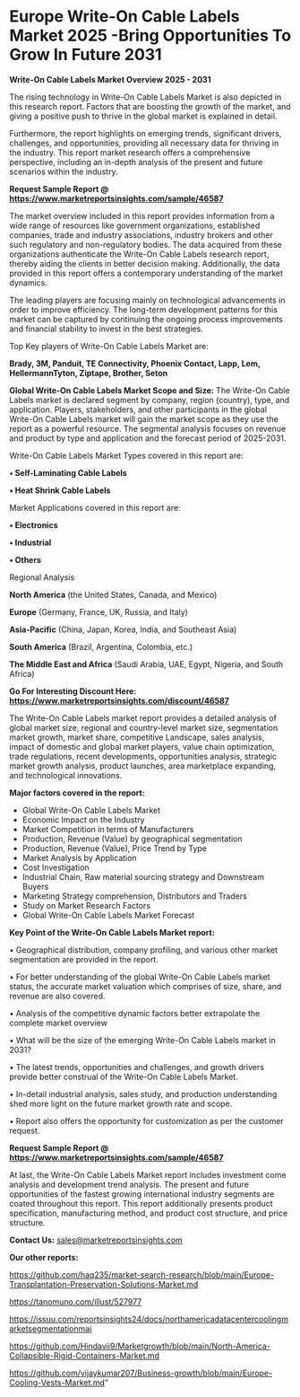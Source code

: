 # Europe Write-On Cable Labels Market 2025 -Bring Opportunities To Grow In Future 2031

<Strong> Write-On Cable Labels Market Overview 2025 - 2031</strong>

The rising technology in Write-On Cable Labels Market is also depicted in this research report. Factors that are boosting the growth of the market, and giving a positive push to thrive in the global market is explained in detail.

Furthermore, the report highlights on emerging trends, significant drivers, challenges, and opportunities, providing all necessary data for thriving in the industry. This report market research offers a comprehensive perspective, including an in-depth analysis of the present and future scenarios within the industry.

<strong>Request Sample Report @ <a href=https://www.marketreportsinsights.com/sample/46587>https://www.marketreportsinsights.com/sample/46587</a></strong>

The market overview included in this report provides information from a wide range of resources like government organizations, established companies, trade and industry associations, industry brokers and other such regulatory and non-regulatory bodies. The data acquired from these organizations authenticate the Write-On Cable Labels research report, thereby aiding the clients in better decision making. Additionally, the data provided in this report offers a contemporary understanding of the market dynamics.

The leading players are focusing mainly on technological advancements in order to improve efficiency. The long-term development patterns for this market can be captured by continuing the ongoing process improvements and financial stability to invest in the best strategies.

Top Key players of Write-On Cable Labels Market are:

<strong>Brady, 3M, Panduit, TE Connectivity, Phoenix Contact, Lapp, Lem, HellermannTyton, Ziptape, Brother, Seton</strong>

<strong><b>Global Write-On Cable Labels Market Scope and Size:</b></strong>
The Write-On Cable Labels market is declared segment by company, region (country), type, and application. Players, stakeholders, and other participants in the global Write-On Cable Labels market will gain the market scope as they use the report as a powerful resource. The segmental analysis focuses on revenue and product by type and application and the forecast period of 2025-2031.

Write-On Cable Labels Market Types covered in this report are:

<strong>•  Self-Laminating Cable Labels

•  Heat Shrink Cable Labels</strong>

Market Applications covered in this report are:

<strong>•  Electronics

•  Industrial

•  Others</strong> 

Regional Analysis

<strong>North America</strong> (the United States, Canada, and Mexico)

<strong>Europe</strong> (Germany, France, UK, Russia, and Italy)

<strong>Asia-Pacific</strong> (China, Japan, Korea, India, and Southeast Asia)

<strong>South America</strong> (Brazil, Argentina, Colombia, etc.)

<strong>The Middle East and Africa</strong> (Saudi Arabia, UAE, Egypt, Nigeria, and South Africa)

<strong>Go For Interesting Discount Here: <a href=https://www.marketreportsinsights.com/discount/46587>https://www.marketreportsinsights.com/discount/46587</a></strong>

The Write-On Cable Labels market report provides a detailed analysis of global market size, regional and country-level market size, segmentation market growth, market share, competitive Landscape, sales analysis, impact of domestic and global market players, value chain optimization, trade regulations, recent developments, opportunities analysis, strategic market growth analysis, product launches, area marketplace expanding, and technological innovations.

<strong><b>Major factors covered in the report:</b></strong>
<ul>
  <li>Global Write-On Cable Labels Market </li>
  <li>Economic Impact on the Industry</li>
  <li>Market Competition in terms of Manufacturers</li>
  <li>Production, Revenue (Value) by geographical segmentation</li>
  <li>Production, Revenue (Value), Price Trend by Type</li>
  <li>Market Analysis by Application</li>
  <li>Cost Investigation</li>
  <li>Industrial Chain, Raw material sourcing strategy and Downstream Buyers</li>
  <li>Marketing Strategy comprehension, Distributors and Traders</li>
  <li>Study on Market Research Factors</li>
  <li>Global Write-On Cable Labels Market Forecast</li>
</ul>

<strong><b>Key Point of the Write-On Cable Labels Market report:</b></strong>

• Geographical distribution, company profiling, and various other market segmentation are provided in the report.

• For better understanding of the global Write-On Cable Labels market status, the accurate market valuation which comprises of size, share, and revenue are also covered.

• Analysis of the competitive dynamic factors better extrapolate the complete market overview

• What will be the size of the emerging Write-On Cable Labels market in 2031?

• The latest trends, opportunities and challenges, and growth drivers provide better construal of the Write-On Cable Labels Market.

• In-detail industrial analysis, sales study, and production understanding shed more light on the future market growth rate and scope.

• Report also offers the opportunity for customization as per the customer request.

<strong>Request Sample Report @ <a href=https://www.marketreportsinsights.com/sample/46587>https://www.marketreportsinsights.com/sample/46587</a></strong>

At last, the Write-On Cable Labels Market report includes investment come analysis and development trend analysis. The present and future opportunities of the fastest growing international industry segments are coated throughout this report. This report additionally presents product specification, manufacturing method, and product cost structure, and price structure.

<strong>Contact Us:</strong>
sales@marketreportsinsights.com

<strong>Our other reports:</strong>

<a href=https://github.com/haq235/market-search-research/blob/main/Europe-Transplantation-Preservation-Solutions-Market.md>https://github.com/haq235/market-search-research/blob/main/Europe-Transplantation-Preservation-Solutions-Market.md</a>

<a href=https://tanomuno.com/illust/527977>https://tanomuno.com/illust/527977</a>

<a href=https://issuu.com/reportsinsights24/docs/northamericadatacentercoolingmarketsegmentationmai>https://issuu.com/reportsinsights24/docs/northamericadatacentercoolingmarketsegmentationmai</a>

<a href=https://github.com/Hindavii9/Marketgrowth/blob/main/North-America-Collapsible-Rigid-Containers-Market.md>https://github.com/Hindavii9/Marketgrowth/blob/main/North-America-Collapsible-Rigid-Containers-Market.md</a>

<a href=https://github.com/vijaykumar207/Business-growth/blob/main/Europe-Cooling-Vests-Market.md>https://github.com/vijaykumar207/Business-growth/blob/main/Europe-Cooling-Vests-Market.md</a>"
